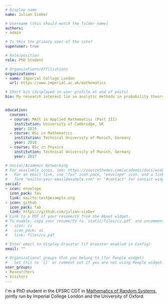 ```yaml
---
# Display name
name: Julian Sieber

# Username (this should match the folder name)
authors:
- admin

# Is this the primary user of the site?
superuser: true

# Role/position
role: PhD Student 

# Organizations/Affiliations
organizations:
- name: Imperial College London
  url: https://www.imperial.ac.uk/mathematics

# Short bio (displayed in user profile at end of posts)
bio: My research interest lie in analytic methods in probability theory.


education:
  courses:
  - course: MASt in Applied Mathematics (Part III)
    institution: University of Cambridge, UK
    year: 2019
  - course: BSc in Mathematics
    institution: Technical University of Munich, Germany
    year: 2018
  - course: BSc in Physics
    institution: Technical University of Munich, Germany
    year: 2017

# Social/Academic Networking
# For available icons, see: https://sourcethemes.com/academic/docs/widgets/#icons
#   For an email link, use "fas" icon pack, "envelope" icon, and a link in the
#   form "mailto:your-email@example.com" or "#contact" for contact widget.
social:
- icon: envelope
  icon_pack: fas
  link: mailto:test@example.org
- icon: github
  icon_pack: fab
  link: https://github.com/julian-sieber
# Link to a PDF of your resume/CV from the About widget.
# To enable, copy your resume/CV to `static/files/cv.pdf` and uncomment the lines below.  
# - icon: cv
#   icon_pack: ai
#   link: files/cv.pdf

# Enter email to display Gravatar (if Gravatar enabled in Config)
email: ""
  
# Organizational groups that you belong to (for People widget)
#   Set this to `[]` or comment out if you are not using People widget.  
user_groups:
- Researchers
- Visitors
---
```


I'm a PhD student in the EPSRC CDT in [Mathematics of Random Systems](https://www.randomsystems-cdt.ac.uk), jointly run by Imperial College London and the University of Oxford.
